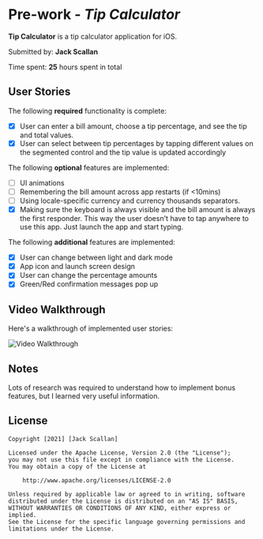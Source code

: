 # Pre-work - *Tip Calculator*

**Tip Calculator** is a tip calculator application for iOS.

Submitted by: **Jack Scallan**

Time spent: **25** hours spent in total

## User Stories

The following **required** functionality is complete:

* [X] User can enter a bill amount, choose a tip percentage, and see the tip and total values.
* [X] User can select between tip percentages by tapping different values on the segmented control and the tip value is updated accordingly

The following **optional** features are implemented:

* [ ] UI animations
* [ ] Remembering the bill amount across app restarts (if <10mins)
* [ ] Using locale-specific currency and currency thousands separators.
* [X] Making sure the keyboard is always visible and the bill amount is always the first responder. This way the user doesn't have to tap anywhere to use this app. Just launch the app and start typing.

The following **additional** features are implemented:

- [X] User can change between light and dark mode
- [X] App icon and launch screen design
- [X] User can change the percentage amounts
- [X] Green/Red confirmation messages pop up

## Video Walkthrough

Here's a walkthrough of implemented user stories:

<img src='http://g.recordit.co/i3Y5DLzKWJ.gif' title='Video Walkthrough' width='' alt='Video Walkthrough' />

## Notes

Lots of research was required to understand how to implement bonus features, but I learned very useful information.

## License

    Copyright [2021] [Jack Scallan]

    Licensed under the Apache License, Version 2.0 (the "License");
    you may not use this file except in compliance with the License.
    You may obtain a copy of the License at

        http://www.apache.org/licenses/LICENSE-2.0

    Unless required by applicable law or agreed to in writing, software
    distributed under the License is distributed on an "AS IS" BASIS,
    WITHOUT WARRANTIES OR CONDITIONS OF ANY KIND, either express or implied.
    See the License for the specific language governing permissions and
    limitations under the License.
